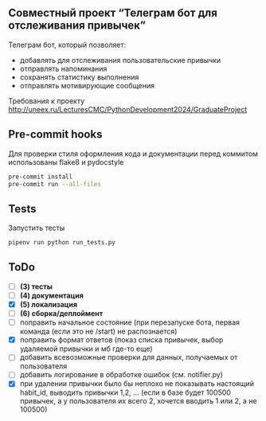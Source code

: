 ## Совместный проект “Телеграм бот для отслеживания привычек”

Телеграм бот, который позволяет:
- добавлять для отслеживания пользовательские привычки
- отправлять напоминания
- сохранять статистику выполнения
- отправлять мотивирующие сообщения

Требования к проекту
http://uneex.ru/LecturesCMC/PythonDevelopment2024/GraduateProject

## Pre-commit hooks

Для проверки стиля оформления кода и документации перед коммитом использованы flake8 и pydocstyle

```bash
pre-commit install
pre-commit run --all-files
```

## Tests

Запустить тесты
```bash
pipenv run python run_tests.py
```

## ToDo
- [ ] **(3) тесты**
- [ ] **(4) документация**
- [x] **(5) локализация**
- [ ] **(6) сборка/деплоймент**
- [ ] поправить начальное состояние (при перезапуске бота, первая команда (если это не /start) не распознается)
- [x] поправить формат ответов (показ списка привычек, выбор удаляемой привычки и мб где-то еще)
- [ ] добавить всевозможные проверки для данных, получаемых от пользователя
- [ ] добавить логирование в обработке ошибок (см. notifier.py)
- [x] при удалении привычки было бы неплохо не показывать настоящий habit_id, выводить привычки 1,2, ...  (если в базе будет 100500 привычек, а у пользователя их всего 2, хочется вводить 1 или 2, а не 100500)
